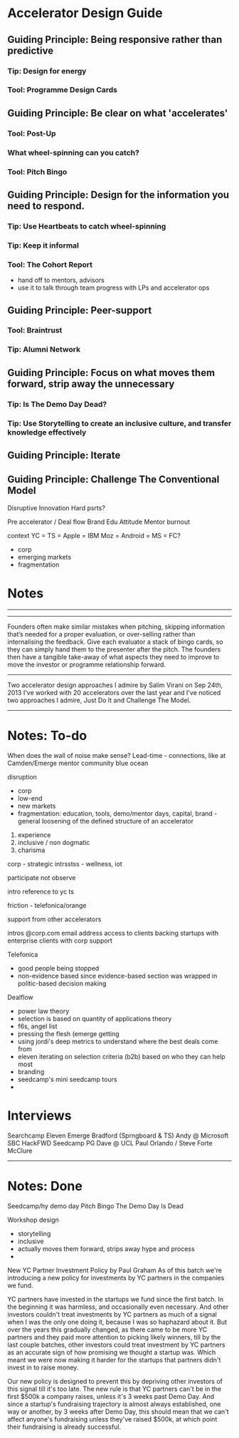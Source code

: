 # Accelerator Design Guide

## Guiding Principle: Being responsive rather than predictive

### Tip: Design for energy

### Tool: Programme Design Cards

## Guiding Principle: Be clear on what 'accelerates'

### Tool: Post-Up

### What wheel-spinning can you catch?

### Tool: Pitch Bingo

## Guiding Principle: Design for the information you need to respond.

### Tip: Use Heartbeats to catch wheel-spinning
### Tip: Keep it informal
### Tool: The Cohort Report
- hand off to mentors, advisors
- use it to talk through team progress with LPs and accelerator ops


## Guiding Principle: Peer-support



### Tool: Braintrust
### Tip: Alumni Network

## Guiding Principle: Focus on what moves them forward, strip away the unnecessary

### Tip: Is The Demo Day Dead?

### Tip: Use Storytelling to create an inclusive culture, and transfer knowledge effectively

## Guiding Principle: Iterate
## Guiding Principle: Challenge The Conventional Model
 
Disruptive Innovation
Hard psrts?

Pre accelerator  / Deal flow
Brand
Edu
Attitude
Mentor burnout

context 
YC = TS = Apple = IBM
Moz = Android = MS = FC?

- corp
- emerging markets
- fragmentation

# Notes

---

---
Founders often make similar mistakes when pitching,
skipping information that’s needed for a proper evaluation, or
over-selling rather than internalising the feedback.
Give each evaluator a stack of bingo cards, so they can
simply hand them to the presenter after the pitch.
The founders then have a tangible take-away of what
aspects they need to improve to move the investor or
programme relationship forward.

---




Two accelerator design approaches I admire
by Salim Virani 
on Sep 24th, 2013
I've worked with 20 accelerators over the last year and I've noticed two approaches I admire, Just Do It and Challenge The Model.



 
---

# Notes: To-do
When does the wall of noise make sense?
Lead-time - connections, like at Camden/Emerge
mentor community
blue ocean

disruption
- corp
- low-end
- new markets
- fragmentation: education, tools, demo/mentor days, capital, brand - general loosening of the defined structure of an accelerator

1. experience
2. inclusive / non dogmatic
3. charisma

corp -
strategic intrsstss - wellness, iot

participate not observe

intro reference to yc ts

friction - telefonica/orange
		
support from other accelerators

intros
@corp.com email  address
access to clients
backing startups with enterprise clients with corp support

Telefonica
- good people being stopped
- non-evidence based since evidence-based section was wrapped in politic-based decision making

Dealflow
- power law theory
- selection is based on quantity of applications theory
- f6s, angel list
- pressing the flesh (emerge getting 
- using jordi's deep metrics to understand where the best deals come from
- eleven iterating on selection criteria (b2b) based on who they can help most
- branding
- seedcamp's mini seedcamp tours
- 

# Interviews
Searchcamp
Eleven
Emerge
Bradford (Sprngboard & TS)
Andy @ Microsoft
SBC
HackFWD
Seedcamp
PG
Dave @ UCL
Paul Orlando / Steve Forte
McClure

---

# Notes: Done

Seedcamp/hy demo day
Pitch Bingo
The Demo Day Is Dead


Workshop design
- storytelling
- inclusive
- actually moves them forward, strips away hype and process
- 




New YC Partner Investment Policy
by Paul Graham
As of this batch we're introducing a new policy for investments by YC partners in the companies we fund.

YC partners have invested in the startups we fund since the first batch. In the beginning it was harmless, and occasionally even necessary. And other investors couldn't treat investments by YC partners as much of a signal when I was the only one doing it, because I was so haphazard about it. But over the years this gradually changed, as there came to be more YC partners and they paid more attention to picking likely winners, till by the last couple batches, other investors could treat investment by YC partners as an accurate sign of how promising we thought a startup was. Which meant we were now making it harder for the startups that partners didn't invest in to raise money.

Our new policy is designed to prevent this by depriving other investors of this signal till it's too late. The new rule is that YC partners can't be in the first $500k a company raises, unless it's 3 weeks past Demo Day. And since a startup's fundraising trajectory is almost always established, one way or another, by 3 weeks after Demo Day, this should mean that we can't affect anyone's fundraising unless they've raised $500k, at which point their fundraising is already successful.
